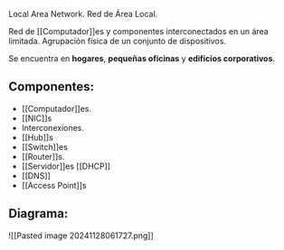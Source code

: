 Local Area Network. Red de Área Local.

Red de [[Computador]]es y componentes interconectados en un área limitada. Agrupación física de un conjunto de dispositivos.

Se encuentra en **hogares**, **pequeñas oficinas** y **edificios corporativos**.

## Componentes:
- [[Computador]]es.
- [[NIC]]s
- Interconexiones.
- [[Hub]]s
- [[Switch]]es
- [[Router]]s.
- [[Servidor]]es [[DHCP]]
- [[DNS]]
- [[Access Point]]s


## Diagrama:
![[Pasted image 20241128061727.png]]